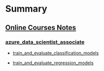 # Summary

## [Online Courses Notes](online_courses_notes/README.md)

### [azure_data_scientist_associate](online_courses_notes/azure_data_scientist_associate.md)

* [train_and_evaluate_classification_models](online_courses_notes/azure_data_scientist_associate/train_and_evaluate_classification_models.md)

* [train_and_evaluate_regression_models](online_courses_notes/azure_data_scientist_associate/train_and_evaluate_regression_models.md)
